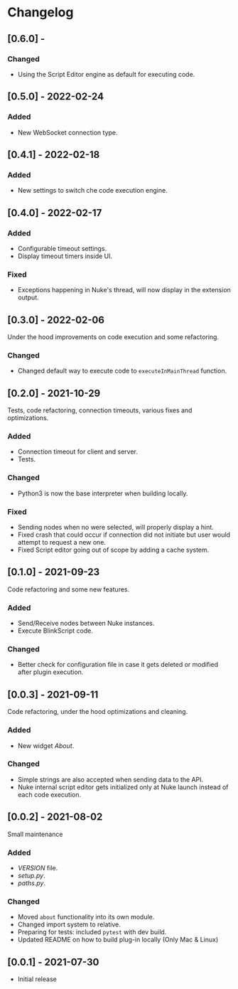 # Changelog

## [0.6.0] - 

### Changed

* Using the Script Editor engine as default for executing code.


## [0.5.0] - 2022-02-24

### Added

* New WebSocket connection type.

## [0.4.1] - 2022-02-18

### Added

* New settings to switch che code execution engine.

## [0.4.0] - 2022-02-17

### Added

* Configurable timeout settings.
* Display timeout timers inside UI.

### Fixed

* Exceptions happening in Nuke's thread, will now display in the extension output.

## [0.3.0] - 2022-02-06

Under the hood improvements on code execution and some refactoring.

### Changed

* Changed default way to execute code to `executeInMainThread` function.

## [0.2.0] - 2021-10-29

Tests, code refactoring, connection timeouts, various fixes and optimizations.

### Added

* Connection timeout for client and server.
* Tests.

### Changed

* Python3 is now the base interpreter when building locally.

### Fixed

* Sending nodes when no were selected, will properly display a hint.
* Fixed crash that could occur if connection did not initiate but user would attempt to request a new one.
* Fixed Script editor going out of scope by adding a cache system.

## [0.1.0] - 2021-09-23

Code refactoring and some new features.

### Added

* Send/Receive nodes between Nuke instances.
* Execute BlinkScript code.

### Changed

* Better check for configuration file in case it gets deleted or modified after plugin execution.

## [0.0.3] - 2021-09-11

Code refactoring, under the hood optimizations and cleaning.

### Added

* New widget _About_.

### Changed

* Simple strings are also accepted when sending data to the API.
* Nuke internal script editor gets initialized only at Nuke launch instead of each code execution.

## [0.0.2] - 2021-08-02

Small maintenance

### Added

* _VERSION_ file.
* _setup.py_.
* _paths.py_.

### Changed

* Moved `about` functionality into its own module.
* Changed import system to relative.
* Preparing for tests: included `pytest` with dev build.
* Updated README on how to build plug-in locally (Only Mac & Linux)

## [0.0.1] - 2021-07-30

* Initial release
